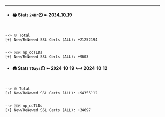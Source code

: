 

---
- #### 🖨️ **Stats** `24Hr`⏲️ ➼ 2024_10_19
```console


--> 🌐 Total
[+] New/ReNewed SSL Certs (ALL): +21252194


--> 🇳🇵 np_ccTLDs
[+] New/ReNewed SSL Certs (ALL): +9603

```

- #### 🖨️ **Stats** `7Days`⏲️ ➼ 2024_10_19 <--> 2024_10_12
```console


--> 🌐 Total
[+] New/ReNewed SSL Certs (ALL): +94355112


--> 🇳🇵 np_ccTLDs
[+] New/ReNewed SSL Certs (ALL): +34697

```

